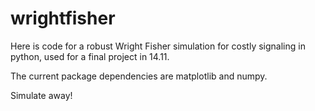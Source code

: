 wrightfisher
============

Here is code for a robust Wright Fisher simulation for costly signaling in python, used for a final project in 14.11.

The current package dependencies are matplotlib and numpy.

Simulate away!
